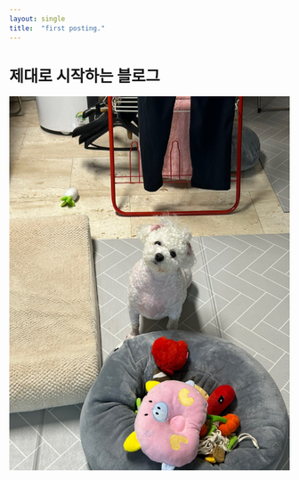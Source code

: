 ```yaml
---
layout: single
title:  "first posting."
---
```


# 제대로 시작하는 블로그

![KakaoTalk_20230721_115013300](../images/2023-07-21-first/KakaoTalk_20230721_115013300.jpg)

